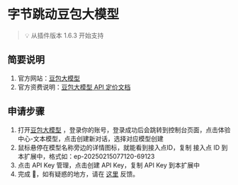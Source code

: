 # 字节跳动豆包大模型

> 💡 从插件版本 1.6.3 开始支持

## 简要说明

1. 官方网站：[豆包大模型](https://www.volcengine.com/product/doubao)
2. 官方资费说明：[豆包大模型 API 定价文档](https://www.volcengine.com/docs/82379/1099320)

## 申请步骤

1. 打开[豆包大模型](https://console.volcengine.com/ark) ，登录你的账号，登录成功后会跳转到控制台页面，点击体验中心-文本模型，点击创建新对话，选择对应模型创建
2. 鼠标悬停在模型名称旁边的详情图标，就能看到接入点ID，复制 接入点 ID 到本扩展中，格式如：ep-20250215077120-69123
3. 点击 API Key 管理，点击创建 API Key，复制 API Key 到本扩展中
4. 完成 🎉，如有疑惑的地方，请在 [这里](https://github.com/immersive-translate/immersive-translate/issues/137) 反馈。
